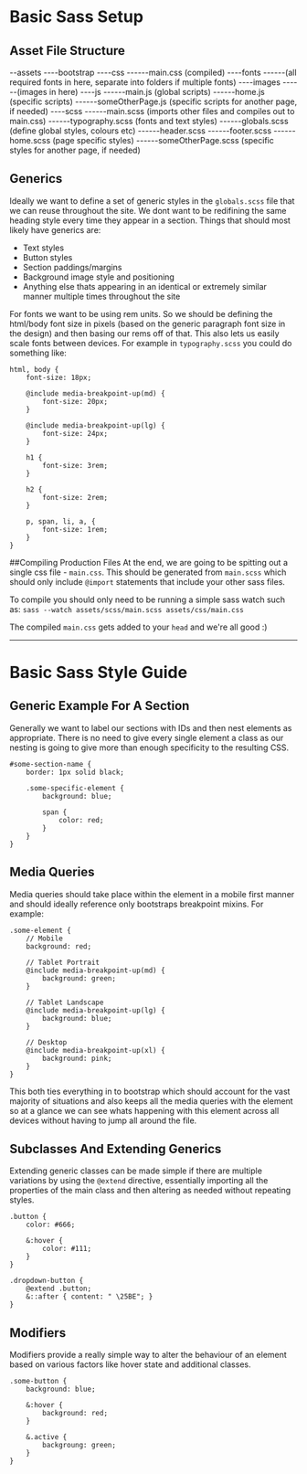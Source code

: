 # Basic Sass Setup

## Asset File Structure
--assets
----bootstrap
----css
------main.css (compiled)
----fonts
------(all required fonts in here, separate into folders if multiple fonts)
----images
------(images in here)
----js
------main.js (global scripts)
------home.js (specific scripts)
------someOtherPage.js (specific scripts for another page, if needed)
----scss 
------main.scss (imports other files and compiles out to main.css)
------typography.scss (fonts and text styles)
------globals.scss (define global styles, colours etc)
------header.scss
------footer.scss
------home.scss (page specific styles)
------someOtherPage.scss (specific styles for another page, if needed)


## Generics
Ideally we want to define a set of generic styles in the `globals.scss` file that we can reuse throughout the site. We dont want to be redifining the same heading style every time they appear in a section. Things that should most likely have generics are:
- Text styles
- Button styles
- Section paddings/margins
- Background image style and positioning
- Anything else thats appearing in an identical or extremely similar manner multiple times throughout the site

For fonts we want to be using rem units. So we should be defining the html/body font size in pixels (based on the generic paragraph font size in the design) and then basing our rems off of that. This also lets us easily scale fonts between devices. For example in `typography.scss` you could do something like:

    html, body {
        font-size: 18px;

        @include media-breakpoint-up(md) {
            font-size: 20px;
        }

        @include media-breakpoint-up(lg) {
            font-size: 24px;
        }

        h1 {
            font-size: 3rem;
        }

        h2 {
            font-size: 2rem;
        }

        p, span, li, a, {
            font-size: 1rem;
        }
    }


##Compiling Production Files
At the end, we are going to be spitting out a single css file - `main.css`. This should be generated from `main.scss` which should only include `@import` statements that include your other sass files. 

To compile you should only need to be running a simple sass watch such as: `sass --watch assets/scss/main.scss assets/css/main.css`

The compiled `main.css` gets added to your `head` and we're all good :)


---

# Basic Sass Style Guide

## Generic Example For A Section

Generally we want to label our sections with IDs and then nest elements as appropriate. There is no need to give every single element a class as our nesting is going to give more than enough specificity to the resulting CSS.


    #some-section-name {
        border: 1px solid black;
        
        .some-specific-element {
            background: blue;
            
            span {
                color: red;
            }
        }
    }
    
## Media Queries

Media queries should take place within the element in a mobile first manner and should ideally reference only bootstraps breakpoint mixins. For example:

    .some-element {
        // Mobile 
        background: red;

        // Tablet Portrait
        @include media-breakpoint-up(md) {
            background: green;
        }

        // Tablet Landscape
        @include media-breakpoint-up(lg) {
            background: blue;
        }

        // Desktop
        @include media-breakpoint-up(xl) {
            background: pink;
        }
    }

This both ties everything in to bootstrap which should account for the vast majority of situations and also keeps all the media queries with the element so at a glance we can see whats happening with this element across all devices without having to jump all around the file.


## Subclasses And Extending Generics

Extending generic classes can be made simple if there are multiple variations by using the `@extend` directive, essentially importing all the properties of the main class and then altering as needed without repeating styles.

    .button {
        color: #666;
        
        &:hover {
            color: #111;
        }
    }
    
    .dropdown-button {
        @extend .button;
        &::after { content: " \25BE"; }
    }
    
## Modifiers

Modifiers provide a really simple way to alter the behaviour of an element based on various factors like hover state and additional classes.

    .some-button {
        background: blue;
        
        &:hover {
            background: red;
        }
        
        &.active {
            backgroung: green;
        }
    }